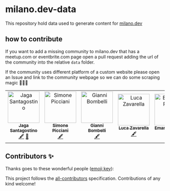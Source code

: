 # milano.dev-data

This repository hold data used to generate content for [milano.dev](https://milano.dev)

## how to contribute

If you want to add a missing community to milano.dev that has a meetup.com or eventbrite.com page open a pull request adding the url of the community into the relative `data` folder.

If the community uses different platform of a custom website please open an Issue and link to the community webpage so we can do some scraping magic 🧙‍♂️👀

<!-- ALL-CONTRIBUTORS-LIST:START - Do not remove or modify this section -->
<!-- prettier-ignore -->
<table>
  <tr>
    <td align="center"><a href="http://jagascript.com"><img src="https://avatars0.githubusercontent.com/u/4562878?v=4" width="100px;" alt="Jaga Santagostino"/><br /><sub><b>Jaga Santagostino</b></sub></a><br /><a href="#content-kandros" title="Content">🖋</a> <a href="https://github.com/kandros/milano.dev-data/commits?author=kandros" title="Documentation">📖</a></td>
    <td align="center"><a href="http://zanzapla.net"><img src="https://avatars2.githubusercontent.com/u/3732011?v=4" width="100px;" alt="Simone Picciani"/><br /><sub><b>Simone Picciani</b></sub></a><br /><a href="#content-zanza00" title="Content">🖋</a></td>
    <td align="center"><a href="http://giannibombelli.it"><img src="https://avatars1.githubusercontent.com/u/3391010?v=4" width="100px;" alt="Gianni Bombelli"/><br /><sub><b>Gianni Bombelli</b></sub></a><br /><a href="#content-bombo82" title="Content">🖋</a></td>
    <td align="center"><a href="http://it.linkedin.com/in/lucazavarella"><img src="https://avatars1.githubusercontent.com/u/6104437?v=4" width="100px;" alt="Luca Zavarella"/><br /><sub><b>Luca Zavarella</b></sub></a><br /><a href="#content-lucazav" title="Content">🖋</a></td>
    <td align="center"><a href="https://www.linkedin.com/in/emanuel-russo"><img src="https://avatars3.githubusercontent.com/u/28240172?v=4" width="100px;" alt="Emanuel Russo"/><br /><sub><b>Emanuel Russo</b></sub></a><br /><a href="#content-emanuelr93" title="Content">🖋</a></td>
    <td align="center"><a href="https://github.com/Loghorn"><img src="https://avatars2.githubusercontent.com/u/2026182?v=4" width="100px;" alt="Alessandro Vergani"/><br /><sub><b>Alessandro Vergani</b></sub></a><br /><a href="#content-Loghorn" title="Content">🖋</a></td>
    <td align="center"><a href="https://github.com/Giuffre"><img src="https://avatars2.githubusercontent.com/u/1702559?v=4" width="100px;" alt="Angelo Giuffredi"/><br /><sub><b>Angelo Giuffredi</b></sub></a><br /><a href="#content-Giuffre" title="Content">🖋</a></td>
  </tr>
</table>

<!-- ALL-CONTRIBUTORS-LIST:END -->

## Contributors ✨

Thanks goes to these wonderful people ([emoji key](https://allcontributors.org/docs/en/emoji-key)):

<!-- ALL-CONTRIBUTORS-LIST:START - Do not remove or modify this section -->
<!-- prettier-ignore-start -->
<!-- markdownlint-disable -->
<!-- markdownlint-enable -->
<!-- prettier-ignore-end -->

<!-- ALL-CONTRIBUTORS-LIST:END -->

This project follows the [all-contributors](https://github.com/all-contributors/all-contributors) specification. Contributions of any kind welcome!
